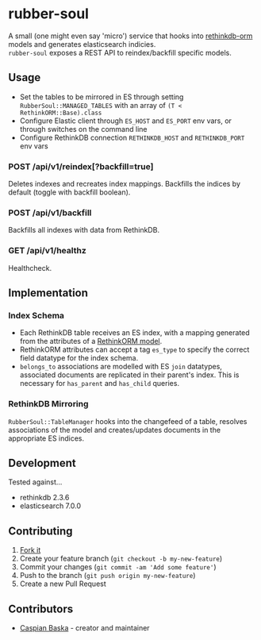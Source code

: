 # rubber-soul

A small (one might even say 'micro') service that hooks into [rethinkdb-orm](https://github.com/spider-gazelle/rethinkdb-orm) models and generates elasticsearch indicies.  
`rubber-soul` exposes a REST API to reindex/backfill specific models.

## Usage

- Set the tables to be mirrored in ES through setting `RubberSoul::MANAGED_TABLES` with an array of `(T < RethinkORM::Base).class`
- Configure Elastic client through `ES_HOST` and `ES_PORT` env vars, or through switches on the command line
- Configure RethinkDB connection `RETHINKDB_HOST` and `RETHINKDB_PORT` env vars

### **POST** /api/v1/reindex[?backfill=true]

Deletes indexes and recreates index mappings.
Backfills the indices by default (toggle with backfill boolean).

### **POST** /api/v1/backfill

Backfills all indexes with data from RethinkDB.

### **GET** /api/v1/healthz

Healthcheck.

## Implementation

### Index Schema

- Each RethinkDB table receives an ES index, with a mapping generated from the attributes of a [RethinkORM model](https://github.com/spider-gazelle/rethinkdb-orm).
- RethinkORM attributes can accept a tag `es_type` to specify the correct field datatype for the index schema.
- `belongs_to` associations are modelled with ES `join` datatypes, associated documents are replicated in their parent's index. This is necessary for `has_parent` and `has_child` queries.

### RethinkDB Mirroring

`RubberSoul::TableManager` hooks into the changefeed of a table, resolves associations of the model and creates/updates documents in the appropriate ES indices.

## Development

Tested against...

- rethinkdb 2.3.6
- elasticsearch 7.0.0

## Contributing

1. [Fork it](https://github.com/aca-labs/rubber-soul/fork)
2. Create your feature branch (`git checkout -b my-new-feature`)
3. Commit your changes (`git commit -am 'Add some feature'`)
4. Push to the branch (`git push origin my-new-feature`)
5. Create a new Pull Request

## Contributors

- [Caspian Baska](https://github.com/caspiano) - creator and maintainer

